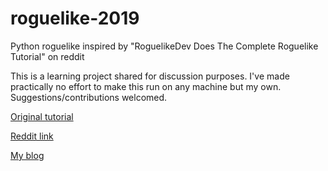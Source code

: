 # roguelike-2019
Python roguelike inspired by "RoguelikeDev Does The Complete Roguelike Tutorial" on reddit

This is a learning project shared for discussion purposes. I've made practically no effort to make this run on any machine but my own. Suggestions/contributions welcomed.

[Original tutorial](http://rogueliketutorials.com/tutorials/tcod/)

[Reddit link](https://old.reddit.com/r/roguelikedev/wiki/python_tutorial_series)

[My blog](https://projectwirehead.home.blog/)
